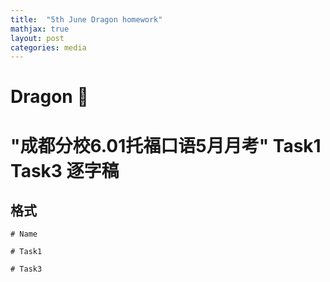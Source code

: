 ```yaml
---
title:  "5th June Dragon homework"
mathjax: true
layout: post
categories: media
---
```


# Dragon 🐲 

# "成都分校6.01托福口语5月月考"  Task1 Task3 逐字稿

## 格式

```
# Name

# Task1 

# Task3
```





